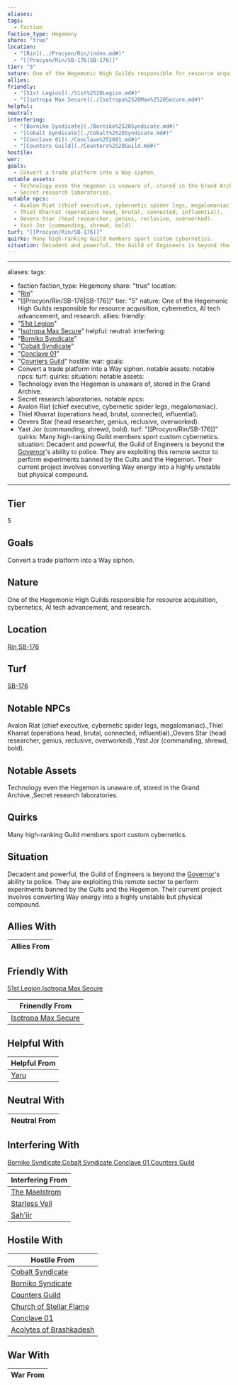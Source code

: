 ```yaml
---
aliases: 
tags:
  - faction
faction_type: Hegemony
share: "true"
location:
  - "[Rin](../Procyon/Rin/index.md#)"
  - "[[Procyon/Rin/SB-176|SB-176]]"
tier: "5"
nature: One of the Hegemonic High Guilds responsible for resource acquisition, cybernetics, AI tech advancement, and research.
allies: 
friendly:
  - "[51st Legion](./51st%2520Legion.md#)"
  - "[Isotropa Max Secure](./Isotropa%2520Max%2520Secure.md#)"
helpful: 
neutral: 
interfering:
  - "[Borniko Syndicate](./Borniko%2520Syndicate.md#)"
  - "[Cobalt Syndicate](./Cobalt%2520Syndicate.md#)"
  - "[Conclave 01](./Conclave%252001.md#)"
  - "[Counters Guild](./Counters%2520Guild.md#)"
hostile: 
war: 
goals:
  - Convert a trade platform into a Way siphon.
notable assets:
  - Technology even the Hegemon is unaware of, stored in the Grand Archive.
  - Secret research laboratories.
notable npcs:
  - Avalon Riat (chief executive, cybernetic spider legs, megalomaniac).
  - Thiel Kharrat (operations head, brutal, connected, influential).
  - Oevers Star (head researcher, genius, reclusive, overworked).
  - Yast Jor (commanding, shrewd, bold).
turf: "[[Procyon/Rin/SB-176]]"
quirks: Many high-ranking Guild members sport custom cybernetics.
situation: Decadent and powerful, the Guild of Engineers is beyond the [Governor](Characters/Governor%20Ritam%20al%E2%80%99Malklaith.md)'s ability to police. They are exploiting this remote sector to perform experiments banned by the Cults and the Hegemon. Their current project involves converting Way energy into a highly unstable but physical compound.
---
```

---
aliases:
tags:
  - faction
faction_type: Hegemony
share: "true"
location:
  - "[Rin](../Procyon/Rin/index.md#)"
  - "[[Procyon/Rin/SB-176|SB-176]]"
tier: "5"
nature: One of the Hegemonic High Guilds responsible for resource acquisition, cybernetics, AI tech advancement, and research.
allies:
friendly:
  - "[51st Legion](./51st%2520Legion.md#)"
  - "[Isotropa Max Secure](./Isotropa%2520Max%2520Secure.md#)"
helpful:
neutral:
interfering:
  - "[Borniko Syndicate](./Borniko%2520Syndicate.md#)"
  - "[Cobalt Syndicate](./Cobalt%2520Syndicate.md#)"
  - "[Conclave 01](./Conclave%252001.md#)"
  - "[Counters Guild](./Counters%2520Guild.md#)"
hostile:
war:
goals:
  - Convert a trade platform into a Way siphon.
notable assets:
notable npcs:
turf:
quirks:
situation:
notable assets:
  - Technology even the Hegemon is unaware of, stored in the Grand Archive.
  - Secret research laboratories.
notable npcs:
  - Avalon Riat (chief executive, cybernetic spider legs, megalomaniac).
  - Thiel Kharrat (operations head, brutal, connected, influential).
  - Oevers Star (head researcher, genius, reclusive, overworked).
  - Yast Jor (commanding, shrewd, bold).
turf: "[[Procyon/Rin/SB-176]]"
quirks: Many high-ranking Guild members sport custom cybernetics.
situation: Decadent and powerful, the Guild of Engineers is beyond the [Governor](Characters/Governor%20Ritam%20al%E2%80%99Malklaith.md)'s ability to police. They are exploiting this remote sector to perform experiments banned by the Cults and the Hegemon. Their current project involves converting Way energy into a highly unstable but physical compound.
---
## Tier

5

## Goals

Convert a trade platform into a Way siphon.

## Nature

One of the Hegemonic High Guilds responsible for resource acquisition, cybernetics, AI tech advancement, and research.

## Location

[Rin](../Procyon/Rin/index.md.md#.md#),[SB-176](../Procyon/Rin/SB-176.md)

## Turf

[SB-176](../Procyon/Rin/SB-176.md)

## Notable NPCs

Avalon Riat (chief executive, cybernetic spider legs, megalomaniac).,Thiel Kharrat (operations head, brutal, connected, influential).,Oevers Star (head researcher, genius, reclusive, overworked).,Yast Jor (commanding, shrewd, bold).

## Notable Assets

Technology even the Hegemon is unaware of, stored in the Grand Archive.,Secret research laboratories.

## Quirks

Many high-ranking Guild members sport custom cybernetics.

## Situation

Decadent and powerful, the Guild of Engineers is beyond the [Governor](Characters/Governor%20Ritam%20al%E2%80%99Malklaith.md)'s ability to police. They are exploiting this remote sector to perform experiments banned by the Cults and the Hegemon. Their current project involves converting Way energy into a highly unstable but physical compound.

## Allies With



| Allies From |
| ----------- |


## Friendly With

[51st Legion](./51st%2520Legion.md.md#.md#),[Isotropa Max Secure](./Isotropa%2520Max%2520Secure.md.md#.md#)

| Frinendly From                                           |
| -------------------------------------------------------- |
| [Isotropa Max Secure](./Isotropa%2520Max%2520Secure.md.md#.md#) |


## Helpful With



| Helpful From               |
| -------------------------- |
| [Yaru](./Yaru.md) |


## Neutral With




| Neutral From |
| ------------ |



## Interfering With

[Borniko Syndicate](./Borniko%2520Syndicate.md.md#.md#),[Cobalt Syndicate](./Cobalt%2520Syndicate.md.md#.md#),[Conclave 01](./Conclave%252001.md.md#.md#),[Counters Guild](./Counters%2520Guild.md.md#.md#)


| Interfering From                             |
| -------------------------------------------- |
| [The Maelstrom](./The%20Maelstrom.md) |
| [Starless Veil](./Starless%20Veil.md) |
| [Sah'iir](./Sah'iir.md)             |



## Hostile With




| Hostile From                                                     |
| ---------------------------------------------------------------- |
| [Cobalt Syndicate](./Cobalt%2520Syndicate.md.md#.md#)               |
| [Borniko Syndicate](./Borniko%2520Syndicate.md.md#.md#)             |
| [Counters Guild](./Counters%2520Guild.md.md#.md#)                   |
| [Church of Stellar Flame](./Church%20of%20Stellar%20Flame.md) |
| [Conclave 01](./Conclave%252001.md.md#.md#)                         |
| [Acolytes of Brashkadesh](./Acolytes%20of%20Brashkadesh.md) |



## War With



| War From |
| -------- |

